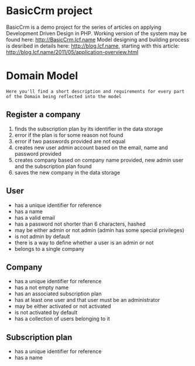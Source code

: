 BasicCrm project
================

BasicCrm is a demo project for the series of articles on applying Development Driven Design in PHP.
Working version of the system may be found here: http://BasicCrm.lcf.name
Model designing and building process is desribed in details here: http://blog.lcf.name, starting with this article: http://blog.lcf.name/2011/05/application-overview.html


Domain Model
============
    Here you'll find a short description and requirements for every part of the Domain being reflected into the model


Register a company
------------------
1. finds the subscription plan by its identifier in the data storage
2. error if the plan is for some reason not found
3. error if two passwords provided are not equal
4. creates new user admin account based on the email, name and password provided
5. creates company based on company name provided, new admin user and the subscription plan found
6. saves the new company in the data storage

User
----
* has a unique identifier for reference
* has a name
* has a valid email
* has a password not shorter than 6 characters, hashed
* may be either admin or not admin (admin has some special privileges)
* is not admin by default
* there is a way to define whether a user is an admin or not
* belongs to a single company

Company
-------
* has a unique identifier for reference
* has a not empty name
* has an associated subscription plan
* has at least one user and that user must be an administrator
* may be either activated or not activated
* is not activated by default
* has a collection of users belonging to it

Subscription plan
-----------------
* has a unique identifier for reference
* has a name